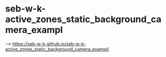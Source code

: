 # seb-w-k-active_zones_static_background_camera_exampl

--> https://seb-w-k.github.io/seb-w-k-active_zones_static_background_camera_exampl/
